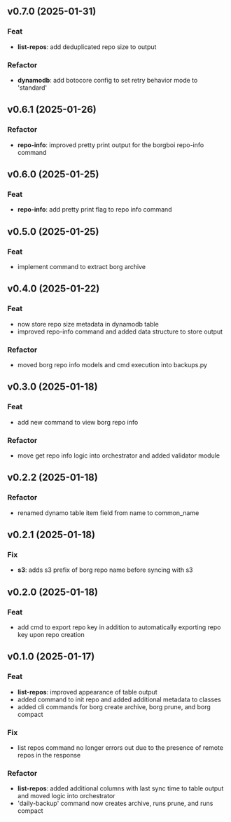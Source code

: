 ## v0.7.0 (2025-01-31)

### Feat

- **list-repos**: add deduplicated repo size to output

### Refactor

- **dynamodb**: add botocore config to set retry behavior mode to 'standard'

## v0.6.1 (2025-01-26)

### Refactor

- **repo-info**: improved pretty print output for the borgboi repo-info command

## v0.6.0 (2025-01-25)

### Feat

- **repo-info**: add pretty print flag to repo info command

## v0.5.0 (2025-01-25)

### Feat

- implement command to extract borg archive

## v0.4.0 (2025-01-22)

### Feat

- now store repo size metadata in dynamodb table
- improved repo-info command and added data structure to store output

### Refactor

- moved borg repo info models and cmd execution into backups.py

## v0.3.0 (2025-01-18)

### Feat

- add new command to view borg repo info

### Refactor

- move get repo info logic into orchestrator and added validator module

## v0.2.2 (2025-01-18)

### Refactor

- renamed dynamo table item field from name to common_name

## v0.2.1 (2025-01-18)

### Fix

- **s3**: adds s3 prefix of borg repo name before syncing with s3

## v0.2.0 (2025-01-18)

### Feat

- add cmd to export repo key in addition to automatically exporting repo key upon repo creation

## v0.1.0 (2025-01-17)

### Feat

- **list-repos**: improved appearance of table output
- added command to init repo and added additional metadata to classes
- added cli commands for borg create archive, borg prune, and borg compact

### Fix

- list repos command no longer errors out due to the presence of remote repos in the response

### Refactor

- **list-repos**: added additional columns with last sync time to table output and moved logic into orchestrator
- 'daily-backup' command now creates archive, runs prune, and runs compact
